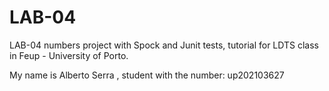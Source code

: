 # LAB-04


LAB-04 numbers project with Spock and Junit tests, tutorial for LDTS class in Feup - University of Porto.

My name is Alberto Serra , student with the number: up202103627
